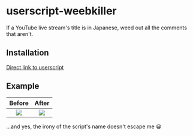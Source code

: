 # userscript-weebkiller

If a YouTube live stream's title is in Japanese, weed out all the comments that aren't.

## Installation
[Direct link to userscript](https://github.com/Rainyan/userscript-weebkiller/raw/main/weebkiller.user.js)

## Example

Before                     |  After
:-------------------------:|:-------------------------:
![](https://user-images.githubusercontent.com/6595066/173186270-a636f228-0ed8-4b9d-a981-fd5e1263650b.png)  |  ![](https://user-images.githubusercontent.com/6595066/173186274-562fd475-255e-4cc0-8adc-f141b3aa9b96.png)

...and yes, the irony of the script's name doesn't escape me 😀
